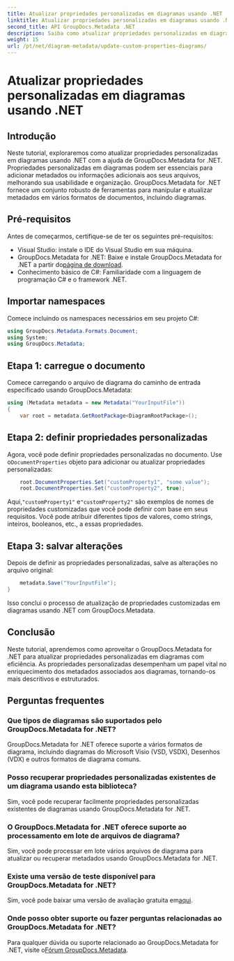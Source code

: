```yaml
---
title: Atualizar propriedades personalizadas em diagramas usando .NET
linktitle: Atualizar propriedades personalizadas em diagramas usando .NET
second_title: API GroupDocs.Metadata .NET
description: Saiba como atualizar propriedades personalizadas em diagramas usando .NET com GroupDocs.Metadata for .NET. Aprimore metadados com facilidade.
weight: 15
url: /pt/net/diagram-metadata/update-custom-properties-diagrams/
---
```


# Atualizar propriedades personalizadas em diagramas usando .NET

## Introdução
Neste tutorial, exploraremos como atualizar propriedades personalizadas em diagramas usando .NET com a ajuda de GroupDocs.Metadata for .NET. Propriedades personalizadas em diagramas podem ser essenciais para adicionar metadados ou informações adicionais aos seus arquivos, melhorando sua usabilidade e organização. GroupDocs.Metadata for .NET fornece um conjunto robusto de ferramentas para manipular e atualizar metadados em vários formatos de documentos, incluindo diagramas.
## Pré-requisitos
Antes de começarmos, certifique-se de ter os seguintes pré-requisitos:
- Visual Studio: instale o IDE do Visual Studio em sua máquina.
-  GroupDocs.Metadata for .NET: Baixe e instale GroupDocs.Metadata for .NET a partir do[página de download](https://releases.groupdocs.com/metadata/net/).
- Conhecimento básico de C#: Familiaridade com a linguagem de programação C# e o framework .NET.

## Importar namespaces
Comece incluindo os namespaces necessários em seu projeto C#:
```csharp
using GroupDocs.Metadata.Formats.Document;
using System;
using GroupDocs.Metadata;
```
## Etapa 1: carregue o documento
Comece carregando o arquivo de diagrama do caminho de entrada especificado usando GroupDocs.Metadata:
```csharp
using (Metadata metadata = new Metadata("YourInputFile"))
{
    var root = metadata.GetRootPackage<DiagramRootPackage>();
```
## Etapa 2: definir propriedades personalizadas
 Agora, você pode definir propriedades personalizadas no documento. Use o`DocumentProperties` objeto para adicionar ou atualizar propriedades personalizadas:
```csharp
    root.DocumentProperties.Set("customProperty1", "some value");
    root.DocumentProperties.Set("customProperty2", true);
```
 Aqui,`"customProperty1"` e`"customProperty2"` são exemplos de nomes de propriedades customizadas que você pode definir com base em seus requisitos. Você pode atribuir diferentes tipos de valores, como strings, inteiros, booleanos, etc., a essas propriedades.
## Etapa 3: salvar alterações
Depois de definir as propriedades personalizadas, salve as alterações no arquivo original:
```csharp
    metadata.Save("YourInputFile");
}
```
Isso conclui o processo de atualização de propriedades customizadas em diagramas usando .NET com GroupDocs.Metadata.

## Conclusão
Neste tutorial, aprendemos como aproveitar o GroupDocs.Metadata for .NET para atualizar propriedades personalizadas em diagramas com eficiência. As propriedades personalizadas desempenham um papel vital no enriquecimento dos metadados associados aos diagramas, tornando-os mais descritivos e estruturados.

## Perguntas frequentes
### Que tipos de diagramas são suportados pelo GroupDocs.Metadata for .NET?
GroupDocs.Metadata for .NET oferece suporte a vários formatos de diagrama, incluindo diagramas do Microsoft Visio (VSD, VSDX), Desenhos (VDX) e outros formatos de diagrama comuns.
### Posso recuperar propriedades personalizadas existentes de um diagrama usando esta biblioteca?
Sim, você pode recuperar facilmente propriedades personalizadas existentes de diagramas usando GroupDocs.Metadata for .NET.
### O GroupDocs.Metadata for .NET oferece suporte ao processamento em lote de arquivos de diagrama?
Sim, você pode processar em lote vários arquivos de diagrama para atualizar ou recuperar metadados usando GroupDocs.Metadata for .NET.
### Existe uma versão de teste disponível para GroupDocs.Metadata for .NET?
 Sim, você pode baixar uma versão de avaliação gratuita em[aqui](https://releases.groupdocs.com/).
### Onde posso obter suporte ou fazer perguntas relacionadas ao GroupDocs.Metadata for .NET?
 Para qualquer dúvida ou suporte relacionado ao GroupDocs.Metadata for .NET, visite o[Fórum GroupDocs.Metadata](https://forum.groupdocs.com/c/metadata/14).